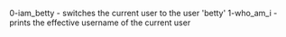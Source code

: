 0-iam_betty - switches the current user to the user 'betty'
1-who_am_i - prints the effective username of the current user
